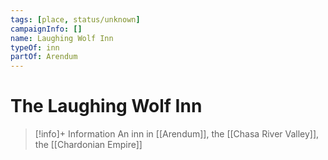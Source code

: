 ```yaml
---
tags: [place, status/unknown]
campaignInfo: []
name: Laughing Wolf Inn
typeOf: inn
partOf: Arendum
---
```

# The Laughing Wolf Inn
>[!info]+ Information
> An  inn in [[Arendum]], the [[Chasa River Valley]], the [[Chardonian Empire]]

